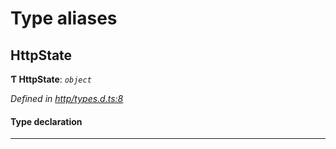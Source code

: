 

# Type aliases

<a id="httpstate"></a>

##  HttpState

**Ƭ HttpState**: *`object`*

*Defined in [http/types.d.ts:8](https://github.com/polkadot-js/api/blob/81348c6/packages/api-provider/src/http/types.d.ts#L8)*

#### Type declaration

___

